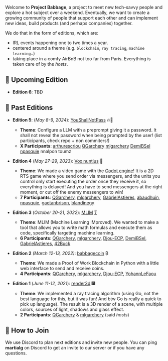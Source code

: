 Welcome to **Project Babbage**, a project to meet new tech-savvy people and explore a hot subject over a weekend.
Eventually, we want to create a growing community of people that support each other and can implement new ideas, build products (and perhaps companies) together.

We do that in the form of editions, which are:

- IRL events happening one to two times a year.
- centered around a theme (e.g. `blockchain`, `ray tracing`, `machine learning`..)
- taking place in a comfy AirBnB not too far from Paris. Everything is taken care of by the _hosts_.

## 📅 Upcoming Edition

- **Edition 6**: TBD


## 🎉 Past Editions

- **Edition 5**: (_May 8-9, 2024_): [YouShallNotPass](https://github.com/ProjectBabbage/YouShallNotPass) 🔥🤖

  - **Theme**: Configure a LLM with a preprompt giving it a password. It shall not reveal the password when being prompted by the user!  (list participants, check repo + non commiters!)
  - **X Participants**: [arthurescriou](https://github.com/arthurescriou) [QGarchery](https://github.com/QGarchery) [mlgarchery](https://github.com/mlgarchery) [DemiBSel](https://github.com/DemiBSel) [npasquie](https://github.com/npasquie) nnalpon toumz

- **Edition 4** (_May 27-29, 2023_): [Vox nuntius](https://github.com/ProjectBabbage/vox-nuntius) 📜

  - **Theme**: We made a video game with the [Godot engine](https://godotengine.org)! It is a 2D RTS game where you send order via messengers, and the units you control only start executing the order once they receive it, so everything is delayed! And you have to send messengers at the right moment, or cut off the enemy messengers to win!
  - **7 Participants**: [QGarchery](https://github.com/QGarchery), [mlgarchery](https://github.com/mlgarchery), [GabrielAstieres](https://github.com/GabrielAstieres), [abaudhuin](https://github.com/abaudhuin), [npasquie](https://github.com/npasquie), [gaetanbrison](https://github.com/gaetanbrison), [blandinegy](https://www.instagram.com/blandinegy/)

- **Edition 3** (_October 20-21, 2022_): [MLIM](https://github.com/ProjectBabbage/mlim) ∑

  - **Theme**: MLIM (Machine Learning IMproved). We wanted to make a tool that allows you to write math formulas and execute them as code, specifically targeting machine learning.
  - **6 Participants**: [QGarchery](https://github.com/QGarchery), [mlgarchery](https://github.com/mlgarchery), [Djou-ECP](https://github.com/Djou-ECP), [DemiBSel](https://github.com/DemiBSel), [GabrielAstieres](https://github.com/GabrielAstieres), [42Buck](https://github.com/42buck)

- **Edition 2** _(March 12-13, 2022)_: [babbagecoin](https://github.com/ProjectBabbage/babbagecoin) ₿

  - **Theme**: We made a Proof of Work Blockchain in Python with a little web interface to send and receive coins.
  - **4 Participants**: [QGarchery](https://github.com/QGarchery), [mlgarchery](https://github.com/mlgarchery), [Djou-ECP](https://github.com/Djou-ECP), [YohannLeFaou](https://github.com/YohannLeFaou)

- **Edition 1** (_June 11-12, 2021_): [render3d](https://github.com/ProjectBabbage/render3d) 🎆
  - **Theme**: We implemented a ray tracing algorithm (using Go, not the best language for this, but it was fun! And btw Go is really a quick to pick up language). The result is a 3D render of a scene, with multiple colors, sources of light, shadows and glass effect.
  - **2 Participants**: [QGarchery](https://github.com/QGarchery) & [mlgarchery](https://github.com/mlgarchery) (said _hosts_)

## 👥 How to Join

We use Discord to plan next editions and invite new people. You can ping **martialg** on Discord to get an invite to our server or if you have any questions.
